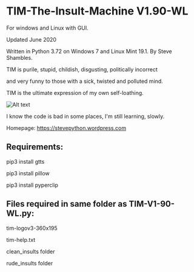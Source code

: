 # TIM-The-Insult-Machine V1.90-WL


For windows and Linux with GUI. 

Updated June 2020

Written in Python 3.72 on Windows 7 and Linux Mint 19.1.
By Steve Shambles.

TIM is purile, stupid, childish, disgusting, politically incorrect 

and very funny to those with a sick, twisted and polluted mind.

TIM is the ultimate expression of my own self-loathing.




![Alt text](https://stevepython.files.wordpress.com/2020/06/tim-v190-screen.png "Optional title")

I know the code is bad in some places, I'm still learning, slowly.

Homepage:
https://stevepython.wordpress.com

Requirements:
--------------
pip3 install gtts

pip3 install pillow

pip3 install pyperclip


Files required in same folder as TIM-V1-90-WL.py:
-------------------------------------------------
tim-logov3-360x195

tim-help.txt

clean_insults folder

rude_insults folder



